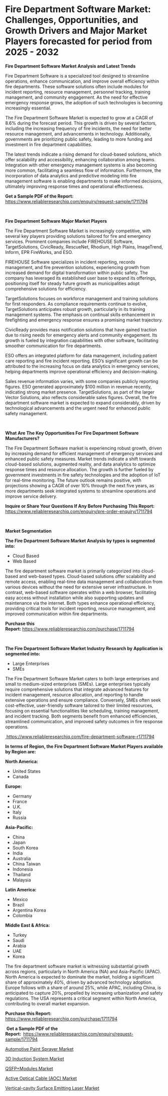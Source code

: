 <p><h1>Fire Department Software Market: Challenges, Opportunities, and Growth Drivers and Major Market Players forecasted for period from 2025 - 2032</h1></p><p><strong>Fire Department Software Market Analysis and Latest Trends</strong></p>
<p><p>Fire Department Software is a specialized tool designed to streamline operations, enhance communication, and improve overall efficiency within fire departments. These software solutions often include modules for incident reporting, resource management, personnel tracking, training management, and community engagement. As the need for effective emergency response grows, the adoption of such technologies is becoming increasingly essential.</p><p>The Fire Department Software Market is expected to grow at a CAGR of 8.6% during the forecast period. This growth is driven by several factors, including the increasing frequency of fire incidents, the need for better resource management, and advancements in technology. Additionally, governments are prioritizing public safety, leading to more funding and investment in fire department capabilities. </p><p>The latest trends indicate a rising demand for cloud-based solutions, which offer scalability and accessibility, enhancing collaboration among teams. Integration with other emergency management systems is also becoming more common, facilitating a seamless flow of information. Furthermore, the incorporation of data analytics and predictive modeling into fire management software is enabling departments to make informed decisions, ultimately improving response times and operational effectiveness.</p></p>
<p><strong>Get a Sample PDF of the Report:&nbsp;</strong> <a href="https://www.reliableresearchiq.com/enquiry/request-sample/1711794?utm_campaign=120&utm_medium=2&utm_source=Github&utm_content=ia&utm_term=27032025&utm_id=fire-department-software">https://www.reliableresearchiq.com/enquiry/request-sample/1711794</a></p>
<p>&nbsp;</p>
<p><strong>Fire Department Software Major Market Players</strong></p>
<p><p>The Fire Department Software Market is increasingly competitive, with several key players providing solutions tailored for fire and emergency services. Prominent companies include FIREHOUSE Software, TargetSolutions, CivicReady, RescueNet, Rhodium, High Plains, ImageTrend, Inform, EPR FireWorks, and ESO.</p><p>FIREHOUSE Software specializes in incident reporting, records management, and fire prevention solutions, experiencing growth from increased demand for digital transformation within public safety. The company has leveraged its established user base to expand its offerings, positioning itself for steady future growth as municipalities adopt comprehensive solutions for efficiency.</p><p>TargetSolutions focuses on workforce management and training solutions for first responders. As compliance requirements continue to evolve, TargetSolutions anticipates robust growth, particularly in its training management systems. The emphasis on continual skills enhancement in firefighting and emergency response ensures a promising market trajectory.</p><p>CivicReady provides mass notification solutions that have gained traction due to rising needs for emergency alerts and community engagement. Its growth is fueled by integration capabilities with other software, facilitating smoother communication for fire departments.</p><p>ESO offers an integrated platform for data management, including patient care reporting and fire incident reporting. ESO’s significant growth can be attributed to the increasing focus on data analytics in emergency services, helping departments improve operational efficiency and decision-making.</p><p>Sales revenue information varies, with some companies publicly reporting figures. ESO generated approximately $100 million in revenue recently, indicating strong market presence. TargetSolutions, as part of the larger Vector Solutions, also reflects considerable sales figures. Overall, the fire department software market is expected to expand considerably, driven by technological advancements and the urgent need for enhanced public safety management.</p></p>
<p>&nbsp;</p>
<p><strong>What Are The Key Opportunities For Fire Department Software Manufacturers?</strong></p>
<p><p>The Fire Department Software market is experiencing robust growth, driven by increasing demand for efficient management of emergency services and enhanced public safety measures. Market trends indicate a shift towards cloud-based solutions, augmented reality, and data analytics to optimize response times and resource allocation. The growth is further fueled by government investments in fire safety technologies and the adoption of IoT for real-time monitoring. The future outlook remains positive, with projections showing a CAGR of over 10% through the next five years, as more departments seek integrated systems to streamline operations and improve service delivery.</p></p>
<p><strong>Inquire or Share Your Questions If Any Before Purchasing This Report:</strong> <a href="https://www.reliableresearchiq.com/enquiry/pre-order-enquiry/1711794?utm_campaign=120&utm_medium=2&utm_source=Github&utm_content=ia&utm_term=27032025&utm_id=fire-department-software">https://www.reliableresearchiq.com/enquiry/pre-order-enquiry/1711794</a></p>
<p>&nbsp;</p>
<p><strong>Market Segmentation</strong></p>
<p><strong>The Fire Department Software Market Analysis by types is segmented into:</strong></p>
<p><ul><li>Cloud Based</li><li>Web Based</li></ul></p>
<p><p>The fire department software market is primarily categorized into cloud-based and web-based types. Cloud-based solutions offer scalability and remote access, enabling real-time data management and collaboration from various devices without the need for extensive server infrastructure. In contrast, web-based software operates within a web browser, facilitating easy access without installation while also supporting updates and maintenance via the internet. Both types enhance operational efficiency, providing critical tools for incident reporting, resource management, and improved communication within fire departments.</p></p>
<p><strong>Purchase this Report:&nbsp;</strong><a href="https://www.reliableresearchiq.com/purchase/1711794?utm_campaign=120&utm_medium=2&utm_source=Github&utm_content=ia&utm_term=27032025&utm_id=fire-department-software">https://www.reliableresearchiq.com/purchase/1711794</a></p>
<p>&nbsp;</p>
<p><strong>The Fire Department Software Market Industry Research by Application is segmented into:</strong></p>
<p><ul><li>Large Enterprises</li><li>SMEs</li></ul></p>
<p><p>The Fire Department Software Market caters to both large enterprises and small to medium-sized enterprises (SMEs). Large enterprises typically require comprehensive solutions that integrate advanced features for incident management, resource allocation, and reporting to handle extensive operations and ensure compliance. Conversely, SMEs often seek cost-effective, user-friendly software tailored to their limited resources, focusing on essential functionalities like scheduling, training management, and incident tracking. Both segments benefit from enhanced efficiencies, streamlined communication, and improved safety outcomes in fire response operations.</p></p>
<p><a href="https://www.reliableresearchiq.com/fire-department-software-r1711794?utm_campaign=120&utm_medium=2&utm_source=Github&utm_content=ia&utm_term=27032025&utm_id=fire-department-software">&nbsp;https://www.reliableresearchiq.com/fire-department-software-r1711794</a></p>
<p><strong>In terms of Region, the Fire Department Software Market Players available by Region are:</strong></p>
<p>
    <p> <strong> North America: </strong>
        <ul>
            <li>United States</li>
            <li>Canada</li>
        </ul>
        </p> 
    <p> <strong> Europe: </strong>
        <ul>
            <li>Germany</li>
            <li>France</li>
            <li>U.K.</li>
            <li>Italy</li>
            <li>Russia</li>
        </ul>
        </p> 
    <p> <strong> Asia-Pacific: </strong>
        <ul>
            <li>China</li>
            <li>Japan</li>
            <li>South Korea</li>
            <li>India</li>
            <li>Australia</li>
            <li>China Taiwan</li>
            <li>Indonesia</li>
            <li>Thailand</li>
            <li>Malaysia</li>
        </ul>
        </p> 
    <p> <strong> Latin America: </strong>
        <ul>
            <li>Mexico</li>
            <li>Brazil</li>
            <li>Argentina Korea</li>
            <li>Colombia</li>
        </ul>
        </p> 
    <p> <strong> Middle East & Africa: </strong>
        <ul>
            <li>Turkey</li>
            <li>Saudi</li>
            <li>Arabia</li>
            <li>UAE</li>
            <li>Korea</li>
        </ul>
    </p>
    </p>
<p><p>The fire department software market is witnessing substantial growth across regions, particularly in North America (NA) and Asia-Pacific (APAC). North America is expected to dominate the market, holding a significant share of approximately 40%, driven by advanced technology adoption. Europe follows with a share of around 25%, while APAC, including China, is anticipated to capture 20%, propelled by increasing urbanization and safety regulations. The USA represents a critical segment within North America, contributing to overall market expansion.</p></p>
<p><strong>Purchase this Report: </strong><a href="https://www.reliableresearchiq.com/purchase/1711794?utm_campaign=120&utm_medium=2&utm_source=Github&utm_content=ia&utm_term=27032025&utm_id=fire-department-software">https://www.reliableresearchiq.com/purchase/1711794</a></p>
<p>&nbsp;<strong>Get a Sample PDF of the Report:&nbsp;&nbsp;</strong><a href="https://www.reliableresearchiq.com/enquiry/request-sample/1711794?utm_campaign=120&utm_medium=2&utm_source=Github&utm_content=ia&utm_term=27032025&utm_id=fire-department-software">https://www.reliableresearchiq.com/enquiry/request-sample/1711794</a></p>
<p><strong></strong></p>
<p><p><a href="https://github.com/duskodazzi34/Market-Research-Report-List-1/blob/main/automotive-paint-sprayer-market.md?utm_campaign=120&utm_medium=2&utm_source=Github&utm_content=ia&utm_term=27032025&utm_id=fire-department-software">Automotive Paint Sprayer Market</a></p><p><a href="https://github.com/kimomeifbnu26/Market-Research-Report-List-1/blob/main/3d-induction-system-market.md?utm_campaign=120&utm_medium=2&utm_source=Github&utm_content=ia&utm_term=27032025&utm_id=fire-department-software">3D Induction System Market</a></p><p><a href="https://github.com/forttgoddym7/Market-Research-Report-List-1/blob/main/qsfpmodules-market.md?utm_campaign=120&utm_medium=2&utm_source=Github&utm_content=ia&utm_term=27032025&utm_id=fire-department-software">QSFP+Modules Market</a></p><p><a href="https://github.com/daddskokenk4/Market-Research-Report-List-1/blob/main/active-optical-cable-aoc-market.md?utm_campaign=120&utm_medium=2&utm_source=Github&utm_content=ia&utm_term=27032025&utm_id=fire-department-software">Active Optical Cable (AOC) Market</a></p><p><a href="https://github.com/kabotcaddoub/Market-Research-Report-List-1/blob/main/vertical-cavity-surface-emitting-laser-market.md?utm_campaign=120&utm_medium=2&utm_source=Github&utm_content=ia&utm_term=27032025&utm_id=fire-department-software">Vertical-cavity Surface Emitting Laser Market</a></p></p>